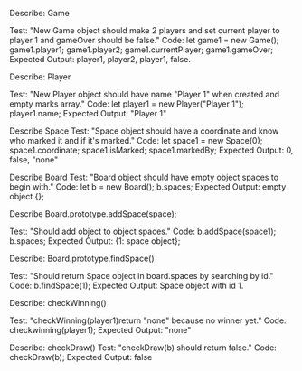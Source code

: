 Describe: Game

Test: "New Game object should make 2 players and set current player to player 1 and gameOver should be false."
Code: 
let game1 = new Game();
game1.player1; 
game1.player2;
game1.currentPlayer;
game1.gameOver;
Expected Output: player1, player2, player1, false.

Describe: Player

Test: "New Player object should have name "Player 1" when created and empty marks array."
Code:
let player1 = new Player("Player 1");
player1.name;
Expected Output: "Player 1"

Describe Space
Test: "Space object should have a coordinate and know who marked it and if it's marked."
Code:
let space1 = new Space(0);
space1.coordinate;
space1.isMarked;
space1.markedBy;
Expected Output: 0, false, "none"

Describe Board
Test: "Board object should have empty object spaces to begin with."
Code:
let b = new Board();
b.spaces;
Expected Output: empty object {};

Describe Board.prototype.addSpace(space);

Test: "Should add object to object spaces."
Code:
b.addSpace(space1);
b.spaces;
Expected Output: {1: space object};

Describe: Board.prototype.findSpace()

Test: "Should return Space object in board.spaces by searching by id."
Code: 
b.findSpace(1);
Expected Output: Space object with id 1. 

Describe: checkWinning()

Test: "checkWinning(player1)return "none" because no winner yet."
Code:
checkwinning(player1);
Expected Output: "none"

Describe: checkDraw()
Test: "checkDraw(b) should return false."
Code:
checkDraw(b);
Expected Output: false